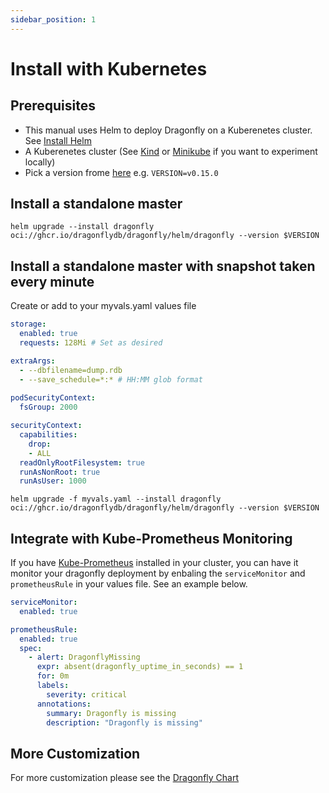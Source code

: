 ```yaml
---
sidebar_position: 1
---
```


# Install with Kubernetes

## Prerequisites

- This manual uses Helm to deploy Dragonfly on a Kuberenetes cluster. See  [Install Helm](https://helm.sh/docs/intro/install/)
- A Kuberenetes cluster (See [Kind](https://kind.sigs.k8s.io/docs/user/quick-start/) or [Minikube](https://minikube.sigs.k8s.io/docs/start/) if you want to experiment locally)
- Pick a version frome [here](https://github.com/dragonflydb/dragonfly/pkgs/container/dragonfly%2Fhelm%2Fdragonfly) e.g. `VERSION=v0.15.0`

## Install a standalone master

`helm upgrade --install dragonfly oci://ghcr.io/dragonflydb/dragonfly/helm/dragonfly --version $VERSION`

## Install a standalone master with snapshot taken every minute 

Create or add to your myvals.yaml values file


``` yml "
storage:
  enabled: true
  requests: 128Mi # Set as desired

extraArgs:
  - --dbfilename=dump.rdb
  - --save_schedule=*:* # HH:MM glob format 
 
podSecurityContext:
  fsGroup: 2000

securityContext:
  capabilities:
    drop:
    - ALL
  readOnlyRootFilesystem: true
  runAsNonRoot: true
  runAsUser: 1000
```

`helm upgrade -f myvals.yaml --install dragonfly oci://ghcr.io/dragonflydb/dragonfly/helm/dragonfly --version $VERSION`

## Integrate with Kube-Prometheus Monitoring 
If you have [Kube-Prometheus](https://github.com/prometheus-operator/kube-prometheus) installed in your cluster, you can have it monitor your dragonfly deployment by enbaling the `serviceMonitor` and `prometheusRule` in your values file. See an example below.

``` yml "
serviceMonitor:
  enabled: true

prometheusRule:
  enabled: true
  spec: 
    - alert: DragonflyMissing
      expr: absent(dragonfly_uptime_in_seconds) == 1
      for: 0m
      labels:
        severity: critical
      annotations:
        summary: Dragonfly is missing
        description: "Dragonfly is missing"
```

## More Customization

For more customization please see the [Dragonfly Chart](https://github.com/dragonflydb/dragonfly/tree/main/contrib/charts/dragonfly)

